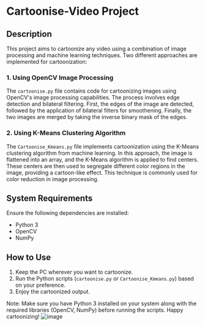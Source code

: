 # Cartoonise-Video Project

## Description

This project aims to cartoonize any video using a combination of image processing and machine learning techniques. Two different approaches are implemented for cartoonization:

### 1. Using OpenCV Image Processing

The `cartoonise.py` file contains code for cartoonizing images using OpenCV's image processing capabilities. The process involves edge detection and bilateral filtering. First, the edges of the image are detected, followed by the application of bilateral filters for smoothening. Finally, the two images are merged by taking the inverse binary mask of the edges.

### 2. Using K-Means Clustering Algorithm

The `Cartoonise_Kmeans.py` file implements cartoonization using the K-Means clustering algorithm from machine learning. In this approach, the image is flattened into an array, and the K-Means algorithm is applied to find centers. These centers are then used to segregate different color regions in the image, providing a cartoon-like effect. This technique is commonly used for color reduction in image processing.

## System Requirements

Ensure the following dependencies are installed:

- Python 3
- OpenCV
- NumPy

## How to Use

1. Keep the PC wherever you want to cartoonize.
2. Run the Python scripts (`cartoonise.py` or `Cartoonise_Kmeans.py`) based on your preference.
3. Enjoy the cartoonized output.

Note: Make sure you have Python 3 installed on your system along with the required libraries (OpenCV, NumPy) before running the scripts.
Happy cartoonizing!
![image](https://github.com/sanjay-k-j/Cartoonizing_images/assets/79088504/8fec6e5d-2b1d-4200-b328-e00df6a7b552)
